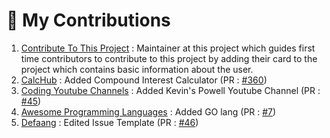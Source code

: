 # 🤝 My Contributions

1. [Contribute To This Project](https://github.com/Preet-Sojitra/Contribute-To-This-Project) : Maintainer at this project which guides first time contributors to contribute to this project by adding their card to the project which contains basic information about the user.
2. [CalcHub](https://github.com/vasu-1/CalcHub) : Added Compound Interest Calculator (PR : [#360](https://github.com/vasu-1/CalcHub/pull/360))
3. [Coding Youtube Channels](https://github.com/collab-community/coding-youtubers) : Added Kevin's Powell Youtube Channel (PR : [#45](https://github.com/collab-community/coding-youtubers/pull/45))
4. [Awesome Programming Languages](https://github.com/ericspring08/Awesome-Programming-Languages) : Added GO lang (PR : [#7](https://github.com/ericspring08/Awesome-Programming-Languages/pull/7))
5. [Defaang](https://github.com/ykdojo/defaang) : Edited Issue Template (PR : [#46](https://github.com/ykdojo/defaang/pull/46))
